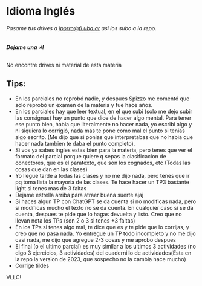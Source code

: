 # Idioma Inglés
###### Pasame tus drives a jporro@fi.uba.ar asi los subo a la repo.
##### Dejame una ⭐!

No encontré drives ni material de esta materia
## Tips:
- En los parciales no reprobó nadie, y despues Spizzo me comentó que solo reprobó un examen de la materia y fue hace años. 
- En los parciales hay que leer textual, en el que subi (solo me dejo subir las consignas) hay un punto que dice
  de hacer algo mental. Para tener ese punto bien, habia que literalmente no hacer nada, yo escribi algo y ni siquiera lo corrigió, nada mas te pone como mal el punto si tenias algo escrito. (Me dijo que si ponias que interpretabas que no habia que hacer nada tambien te daba el punto completo). 
 - Si vos ya sabes ingles estas bien para la materia, pero tenes que ver el formato del parcial porque quiere q sepas la clasificacion de conectores, que es el paratexto, que son los cognados, etc (Todas las cosas que dan en las clases)
- Yo llegue tarde a todas las clases y no me dijo nada, pero tenes que ir pq toma lista la mayoria de las clases. Te hace hacer un TP3 bastante light si tenes mas de 3 faltas
- Dejame estrella arriba para atraer buena suerte ajaj
- Si haces algun TP con ChatGPT se da cuenta si no modificas nada, pero si modificas mucho el texto no se da cuenta. 
  En cualquier caso si se da cuenta, despues te pide que lo hagas devuelta y listo. Creo que no llevan nota los TPs (son 2 o 3 si tenes +3 faltas)
- En los TPs si tenes algo mal, te dice que es y te pide que lo corrijas, y creo que no pasa nada. Yo entregue un TP todo incompleto y no me dijo casi nada, me dijo que agregue 2-3 cosas y me aprobo despues
- El final (o el ultimo parcial) es muy similar a los ultimos 3 actividades (no digo 3 ejercicios, 3 actividades) del cuadernillo de actividades(Esta en la repo la version de 2023, que sospecho no la cambia hace mucho)
- Corrige tildes

VLLC!
